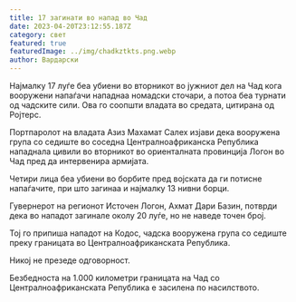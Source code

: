 ```yaml
---
title: 17 загинати во напад во Чад
date: 2023-04-20T23:12:55.187Z
category: свет
featured: true
featuredImage: ../img/chadkztkts.png.webp
author: Вардарски
---
```


Најмалку 17 луѓе беа убиени во вторникот во јужниот дел на Чад кога вооружени напаѓачи нападнаа номадски сточари, а потоа беа турнати од чадските сили. Ова го соопшти владата во средата, цитирана од Ројтерс.

Портпаролот на владата Азиз Махамат Салех изјави дека вооружена група со седиште во соседна Централноафриканска Република нападнала цивили во вторникот во ориенталната провинција Логон во Чад пред да интервенира армијата.

Четири лица беа убиени во борбите пред војската да ги потисне напаѓачите, при што загинаа и најмалку 13 нивни борци.

Гувернерот на регионот Источен Логон, Ахмат Дари Базин, потврди дека во нападот загинале околу 20 луѓе, но не наведе точен број.

Тој го припиша нападот на Кодос, чадска вооружена група со седиште преку границата во Централноафриканската Република.

Никој не презеде одговорност.

Безбедноста на 1.000 километри границата на Чад со Централноафриканската Република е засилена по насилството.
